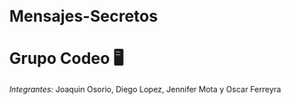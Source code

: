 # Mensajes-Secretos

# Grupo Codeo 🖥️

*Integrantes:*
Joaquin Osorio, 
Diego Lopez, 
Jennifer Mota y
Oscar Ferreyra

